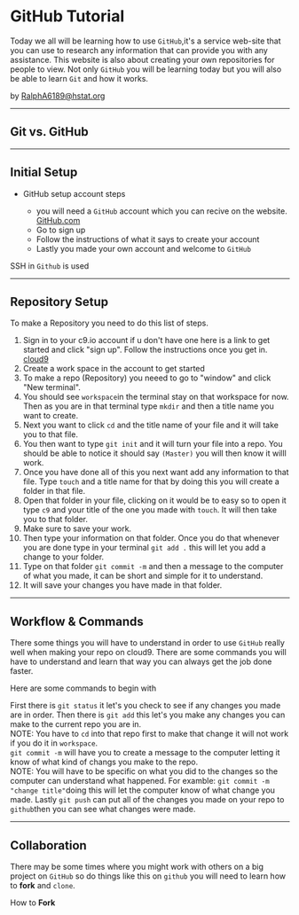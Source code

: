 # GitHub Tutorial
Today we all will be learning how to use `GitHub`,it's a service web-site that you can use to research any information that can provide you with any assistance. This website is also about creating your own repositories for people to view. Not only `GitHub` you will be learning today but you will also be able to learn `Git` and how it works.

by [RalphA6189@hstat.org](RalphA6189@hstat.org)

---
## Git vs. GitHub



---
## Initial Setup

* GitHub setup account steps

  * you will need a `GitHub` account which you can recive on the website.
[GitHub.com](https://github.com/)
  * Go to sign up 
  * Follow the instructions of what it says to create your account
  * Lastly you made your own account and welcome to `GitHub`

SSH in `Github` is used 

---
## **Repository Setup**
To make a Repository you need to do this list of steps.
1. Sign in to your c9.io account if u don't have one here is a link to get started and click "sign up". Follow the instructions once you get in. [cloud9](https://c9.io/)
2. Create a work space in the account to get started 
3. To make a repo (Repository) you neeed to go to "window" and click "New terminal".
4. You should see `workspace`in the terminal stay on that workspace for now. Then as you are in that terminal type `mkdir` and then a title name you want to create.
5. Next you want to click `cd` and the title name of your file and it will take you to that file.
6. You then want to type `git init` and it will turn your file into a repo. You should be able to notice it should say `(Master)` you will then know it willl work.
7. Once you have done all of this you next want add any information to that file. Type `touch` and a title name for that by doing this you will create a folder in that file.
8. Open that folder in your file, clicking on it would be to easy so to open it type `c9` and your title of the one you made with `touch`. It will then take you to that folder.
9. Make sure to save your work.
10. Then type your information on that folder. Once you do that whenever you are done type in your terminal `git add .` this will let you add a change to your folder.
11. Type on that folder `git commit -m` and then a message to the computer of what you made, it can be short and simple for it to understand.
12. It will save your changes you have made in that folder.


---
## Workflow & Commands
There some things you will have to understand in order to use `GitHub` really well when making your repo on cloud9. There are some commands you will have to understand and learn that way you can always get the job done faster.

Here are some commands to begin with

First there is `git status` it let's you check to see if any changes you made are in order.
Then there is `git add` this let's you make any changes you can make to the current repo you are in.  
NOTE: You have to `cd` into that repo first to make that change it will not work if you do it in `workspace`.  
`git commit -m` will have you to create a message to the computer letting it know of what kind of changs you make to the repo.  
NOTE: You will have to be specific on what you did to the changes so the computer can understand what happened. For examble: `git commit -m "change title"`doing this will let the computer know of what change you made.
Lastly `git push` can put all of the changes you made on your repo to `github`then you can see what changes were made.

---
## Collaboration
There may be some times where you might work with others on a big project on `GitHub` so do things like this on `github` you will need to learn how to **fork** and `clone`.

How to **Fork**